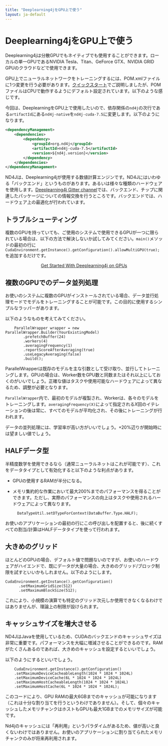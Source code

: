 ```yaml
---
title: "Deeplearning4jをGPU上で使う"
layout: ja-default
---
```


# Deeplearning4jをGPU上で使う

Deeplearning4jは分散GPUでもネイティブでも使用することができます。ローカルの単一GPUであるNVIDIA Tesla、Titan、GeForce GTX、NVIDIA GRID GPUのクラウドなどで使用できます。 

GPU上でニューラルネットワークをトレーニングするには、POM.xmlファイルに1つ変更を行う必要があります。[クイックスタート](./quickstart)でご説明しましたが、POMファイルはCPUで動作するようにデフォルト設定されています。以下のような感じです。

<script src="http://gist-it.appspot.com/https://github.com/deeplearning4j/dl4j-examples/blob/master/pom.xml?slice=52:62"></script>

今回は、DeeplearningをGPU上で使用したいので、依存関係の`nd4j`の次行である`artifactId`にある`nd4j-native`を`nd4j-cuda-7.5`に変更します。以下のようになります。

``` xml
<dependencyManagement>
    <dependencies>
        <dependency>
            <groupId>org.nd4j</groupId>
            <artifactId>nd4j-cuda-7.5</artifactId>
            <version>${nd4j.version}</version>
        </dependency>
    </dependencies>
</dependencyManagement>
```

ND4Jは、Deeplearning4jが使用する数値計算エンジンです。ND4Jにはいわゆる「バックエンド」というものがあります。あるいは様々な種類のハードウェアを使用します。[Deeplearning4j Gitter channel](https://gitter.im/deeplearning4j/deeplearning4j)では、バックエンド、チップに関連したパッケージについての情報交換を行うところです。バックエンドでは、ハードウェア上の最適化が行われています。

## トラブルシューティング

複数のGPUを持っていても、ご使用のシステムで使用できるGPUが一つに限られている場合は、以下の方法で解決しないか試してみてください。`main()`メソッドの最初の行に`CudaEnvironment.getInstance().getConfiguration().allowMultiGPU(true);`を追加するだけです。

<p align="center">
<a href="./quickstart" class="btn btn-custom" onClick="ga('send', 'event', ‘quickstart', 'click');">Get Started With Deeplearning4j on GPUs</a>
</p>


## 複数のGPUでのデータ並列処理

お使いのシステムに複数のGPUがインストールされている場合、データ並行処理モードでモデルをトレーニングすることが可能です。この目的に使用するシンプルなラッパーがあります。

以下のようなものを考えてみてください。

        ParallelWrapper wrapper = new ParallelWrapper.Builder(YourExistingModel)
            .prefetchBuffer(24)
            .workers(4)
            .averagingFrequency(1)
            .reportScoreAfterAveraging(true)
            .useLegacyAveraging(false)
            .build();

ParallelWrapperは既存のモデルを主な引数として受け取り、並行してトレーニングします。GPUの場合は、Worker数をGPU数と同数またはそれ以上にしておくのがいいでしょう。正確な値はタスクや使用可能なハードウェアによって異なるため、調整が必要となります。

`ParallelWrapper`内で、最初のモデルが複製され、Workerは、各々のモデルをトレーニングします。`averagingFrequency(X)`によって指定される*X*回のイテレーションの後は常に、すべてのモデルが平均化され、その後にトレーニングが行われます。 

データの並列処理には、学習率が高い方がいいでしょう。+20%辺りが開始時には望ましい値でしょう。

## HALFデータ型

半精度数学を使用できるなら（通常ニューラルネットはこれが可能です）、これをデータタイプとして有効化すると以下のような利点があります。

* GPUの使用するRAMが半分になる。
* メモリ集約的な作業において最大200%までのパフォーマンスを得ることができます。ただし、実際のパフォーマンスの向上はタスクや使用されるハードウェアによって異なります。

        DataTypeUtil.setDTypeForContext(DataBuffer.Type.HALF);

お使いのアプリケーションの最初の行にこの呼び出しを配置すると、後に続くすべての割当/計算はHALFデータタイプを使って行われます。 

## 大きめのグリッド

ほとんどのGPUの場合、デフォルト値で問題ないのですが、お使いのハードウェアがハイエンドで、既にデータが大量の場合、大きめのグリッド/ブロック制限を試すといいかもしれません。以下のようにします。

    CudaEnvironment.getInstance().getConfiguration()
          .setMaximumGridSize(512)
          .setMaximumBlockSize(512);

これにより、小規模の演算でも特定のグリッド次元しか使用できなくなるわけではありませんが、理論上の制限が設けられます。 

## キャッシュサイズを増大させる

ND4JはJavaを使用しているため、CUDAのバックエンドのキャッシュサイズは非常に重要です。パフォーマンスを大幅に増減させることができるのです。RAMがたくさんあるのであれば、大きめのキャッシュを設定するといいでしょう。

以下のようにするといいでしょう。

        CudaEnvironment.getInstance().getConfiguration()
        .setMaximumDeviceCacheableLength(1024 * 1024 * 1024L)
        .setMaximumDeviceCache(6L * 1024 * 1024 * 1024L)
        .setMaximumHostCacheableLength(1024 * 1024 * 1024L)
        .setMaximumHostCache(6L * 1024 * 1024 * 1024L);

このコードにより、GPU RAMの最大6GBまでのキャッシュが可能になります（これは十分な割り当てを行うというわけでありません）。そして、個々のキャッシュしたメモリチャンクはホストもGPUも最大1GBまでのメモリサイズが可能です。 

Nd4jのキャッシュには「再利用」というパラダイムがあるため、値が高いと良くないわけではありません。お使いのアプリケーションに割り当てられたメモリチャンクのみが将来再利用されます。
